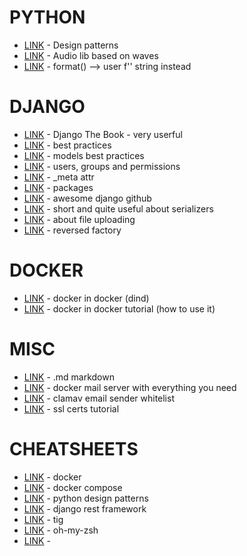 # PYTHON

* [LINK](http://python-3-patterns-idioms-test.readthedocs.io/en/latest/PatternConcept.html) - Design patterns
* [LINK](https://github.com/jiaaro/pydub/) - Audio lib based on waves
* [LINK](https://pyformat.info/) - format() --> user f'' string instead

# DJANGO

* [LINK](https://djangobook.com/the-django-book/) - Django The Book - very userful
* [LINK](http://django-best-practices.readthedocs.io/en/latest/applications.html) - best practices
* [LINK](https://steelkiwi.com/blog/best-practices-working-django-models-python/) - models best practices
* [LINK](https://djangobook.com/users-groups-permissions/) - users, groups and permissions
* [LINK](https://code.djangoproject.com/wiki/new_meta_api) - _meta attr
* [LINK](https://djangopackages.org/) - packages
* [LINK](https://github.com/rosarior/awesome-django) - awesome django github 
* [LINK](https://www.trustedhousesitters.com/engineering/code/django-rest-framework-understanging-modelserializer/) - short and quite useful about serializers
* [LINK](https://medium.com/@jxstanford/django-rest-framework-file-upload-e4bc8de669c0) - about file uploading
* [LINK](https://stackoverflow.com/questions/21564878/factory-boy-add-several-dependent-objects/50471348#50471348) - reversed factory

# DOCKER  

* [LINK](https://github.com/jpetazzo/dind) - docker in docker (dind)
* [LINK](http://blog.teracy.com/2017/09/11/how-to-use-docker-in-docker-dind-and-docker-outside-of-docker-dood-for-local-ci-testing/) - docker in docker tutorial (how to use it)

# MISC

* [LINK](https://confluence.atlassian.com/bitbucketserver/markdown-syntax-guide-776639995.html) - .md markdown
* [LINK](https://github.com/tomav/docker-mailserver) - docker mail server with everything you need
* [LINK](https://www.ollegustafsson.com/en/whitelist-senders-in-amavis/) - clamav email sender whitelist
* [LINK](https://www.digitalocean.com/community/tutorials/openssl-essentials-working-with-ssl-certificates-private-keys-and-csrs) - ssl certs tutorial

# CHEATSHEETS
* [LINK](https://github.com/wsargent/docker-cheat-sheet) - docker
* [LINK](https://gist.github.com/buonzz/054304b3145323c34ed05cb65f1b174f) - docker compose
* [LINK](https://github.com/faif/python-patterns) - python design patterns
* [LINK](https://github.com/Nifled/drf-cheat-sheet) - django rest framework
* [LINK](https://devhints.io/tig) - tig
* [LINK](https://github.com/robbyrussell/oh-my-zsh/wiki/Cheatsheet) - oh-my-zsh
* [LINK]() -
